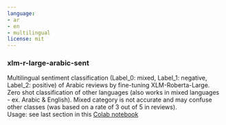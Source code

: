 ```yaml
---
language:
- ar
- en
- multilingual
license: mit
---
```

### xlm-r-large-arabic-sent 
Multilingual sentiment classification (Label_0: mixed, Label_1: negative, Label_2: positive) of Arabic reviews by fine-tuning XLM-Roberta-Large. 
Zero shot classification of other languages (also works in mixed languages - ex. Arabic & English). Mixed category is not accurate and may confuse other 
classes (was based on a rate of 3 out of 5 in reviews).  
Usage: see last section in this [Colab notebook](https://lnkd.in/d3bCFyZ)
